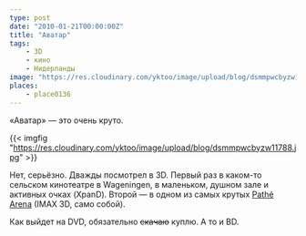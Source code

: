 ```yaml
---
type: post
date: "2010-01-21T00:00:00Z"
title: "Аватар"
tags:
    - 3D
    - кино
    - Нидерланды
image: "https://res.cloudinary.com/yktoo/image/upload/blog/dsmmpwcbyzw11788.jpg"
places:
    - place0136
---
```


«Аватар» — это очень круто.

{{< imgfig "https://res.cloudinary.com/yktoo/image/upload/blog/dsmmpwcbyzw11788.jpg" >}}

Нет, серьёзно. Дважды посмотрел в 3D. Первый раз в каком-то сельском кинотеатре в Wageningen, в маленьком, душном зале и активных очках (XpanD). Второй — в одном из самых крутых [Pathé Arena](http://www.pathe.nl/arena/) (IMAX 3D, само собой).

Как выйдет на DVD, обязательно ~~скачаю~~ куплю. А то и BD.
